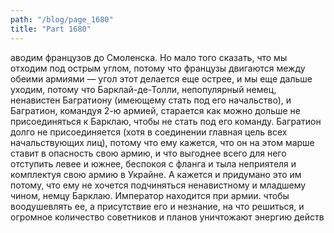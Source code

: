 ```yaml
---
path: "/blog/page_1680"
title: "Part 1680"
---
```


аводим французов до Смоленска. Но мало того сказать, что мы отходим под острым углом, потому что французы двигаются между обеими армиями — угол этот делается еще острее, и мы еще дальше уходим, потому что Барклай-де-Толли, непопулярный немец, ненавистен Багратиону (имеющему стать под его начальство), и Багратион, командуя 2-ю армией, старается как можно дольше не присоединяться к Барклаю, чтобы не стать под его команду. Багратион долго не присоединяется (хотя в соединении главная цель всех начальствующих лиц), потому что ему кажется, что он на этом марше ставит в опасность свою армию, и что выгоднее всего для него отступить левее и южнее, беспокоя с фланга и тыла неприятеля и комплектуя свою армию в Украйне. А кажется и придумано это им потому, что ему не хочется подчиняться ненавистному и младшему чином, немцу Барклаю.
Император находится при армии. чтобы воодушевлять ее, а присутствие его и незнание, на что решиться, и огромное количество советников и планов уничтожают энергию действ
